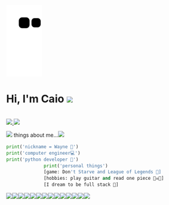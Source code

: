 ![Snake animation](https://github.com/Wayne5421/Wayne5421/blob/output/github-contribution-grid-snake.svg)


<h1>Hi, I'm  Caio <img src="https://media.tenor.com/0GRl16naN8YAAAAj/pokemon-nintendo.gif" height="70px"></h2> 

<p> <br>
  <a href="https://www.linkedin.com/in/caio-gabriel-775866237/">
  <img src= "https://img.shields.io/badge/LinkedIn-E4405F?style=for-the-badge&logo=linkedin&logoColor=white">
  </a>
  <a href="https://www.instagram.com/wayne_mp3/">
      <img src="https://img.shields.io/badge/Instagram-E4405F?style=for-the-badge&logo=instagram&logoColor=white">
  </a>
</p>

<img src="https://i.gifer.com/origin/9b/9bc088bdca507a9a0aa9a544163a3d85_w200.webp" height="95px">  things about me...<img src="https://i.gifer.com/origin/9b/9bc088bdca507a9a0aa9a544163a3d85_w200.webp" height="95px"> 

```python
print('nickname = Wayne 🦇')
print('computer engineer💻')
print('python developer 🐍')
              print('personal things')
              [game: Don't Starve and League of Legends 👾]
              [hobbies: play guitar and read one piece 🏴‍☠️🎸]
              [I dream to be full stack 🔱]
```

<img src="https://media.giphy.com/media/IQebREsGFRXmo/giphy.gif"  height="60px"><img src="https://media.giphy.com/media/IQebREsGFRXmo/giphy.gif"  height="60px"><img src="https://media.giphy.com/media/IQebREsGFRXmo/giphy.gif"  height="60px"><img src="https://media.giphy.com/media/IQebREsGFRXmo/giphy.gif"  height="60px"><img src="https://media.giphy.com/media/IQebREsGFRXmo/giphy.gif"  height="60px"><img src="https://media.giphy.com/media/IQebREsGFRXmo/giphy.gif"  height="60px"><img src="https://media.giphy.com/media/IQebREsGFRXmo/giphy.gif"  height="60px"><img src="https://media.giphy.com/media/IQebREsGFRXmo/giphy.gif"  height="60px"><img src="https://media.giphy.com/media/IQebREsGFRXmo/giphy.gif"  height="60px"><img src="https://media.giphy.com/media/IQebREsGFRXmo/giphy.gif"  height="60px"><img src="https://media.giphy.com/media/IQebREsGFRXmo/giphy.gif"  height="60px"><img src="https://media.giphy.com/media/IQebREsGFRXmo/giphy.gif"  height="60px"><img src="https://media.giphy.com/media/IQebREsGFRXmo/giphy.gif"  height="60px"><img src="https://media.giphy.com/media/IQebREsGFRXmo/giphy.gif"  height="60px">